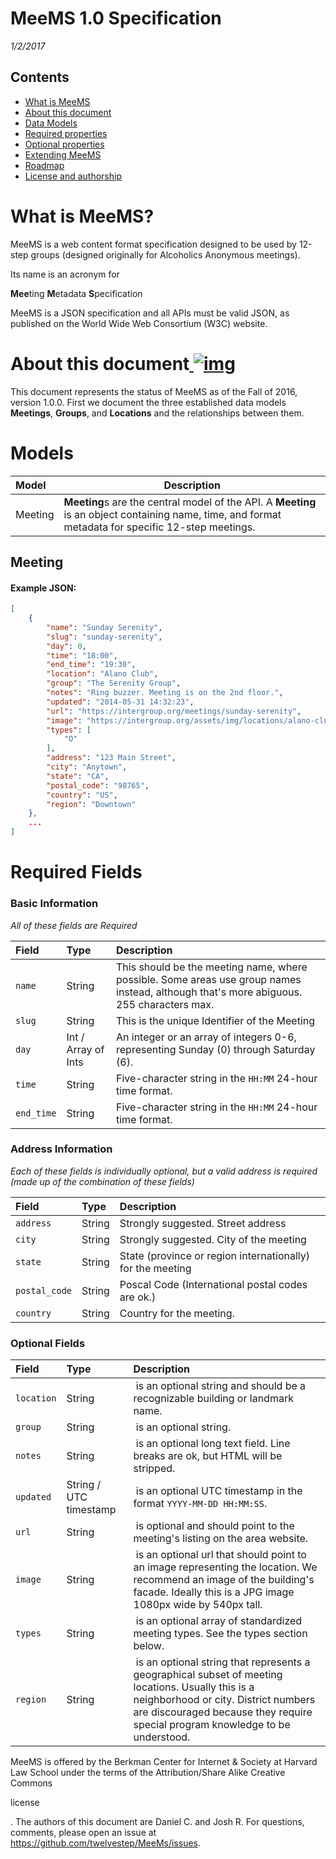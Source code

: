 # MeeMS 1.0 Specification

*1/2/2017*

## Contents

- [What is MeeMS](#whatIsRss)
- [About this document](#aboutThisDocument)
- [Data Models](#dataModels)
- [Required properties](#requiredProperties)
- [Optional properties](#optionalProperties)
- [Extending MeeMS](#extendingRss)
- [Roadmap](#roadmap)
- [License and authorship](#licenseAndAuthorship)

# What is MeeMS?

MeeMS is a web content format specification designed to be used by 12-step groups (designed originally for Alcoholics Anonymous meetings).

Its name is an acronym for 

**Mee**ting **M**etadata **S**pecification

MeeMS is a JSON specification and all APIs must be valid JSON, as published on the World Wide Web Consortium (W3C) website.

# About this document[ ](undefined)[![img](http://cyber.harvard.edu/rss/images/leftArrow.gif)](http://cyber.harvard.edu/rss/rss.html#aboutThisDocument)

This document represents the status of MeeMS as of the Fall of 2016, version 1.0.0. First we document the three established data models **Meetings**, **Groups**, and **Locations** and the relationships between them.

# Models

| **Model** | **Description**                          |
| :-------- | ---------------------------------------- |
| Meeting   | **Meeting**s are the central model of the API. A **Meeting** is an object containing name, time, and format metadata for specific 12-step meetings. |



## Meeting

#### Example JSON:

```json
[
    {
        "name": "Sunday Serenity",
        "slug": "sunday-serenity",
        "day": 0,
        "time": "18:00",
        "end_time": "19:30",
        "location": "Alano Club",
        "group": "The Serenity Group",
        "notes": "Ring buzzer. Meeting is on the 2nd floor.",
        "updated": "2014-05-31 14:32:23",
        "url": "https://intergroup.org/meetings/sunday-serenity",
        "image": "https://intergroup.org/assets/img/locations/alano-club.jpg",
        "types": [
            "O"
        ],
        "address": "123 Main Street",
        "city": "Anytown",
        "state": "CA",
        "postal_code": "98765",
        "country": "US",
        "region": "Downtown"
    },
    ...
]   
```



# Required Fields

### Basic Information

*All of these fields are Required*

| **Field**  | Type                | **Description**                          |
| :--------- | :------------------ | :--------------------------------------- |
| `name`     | String              | This should be the meeting name, where possible. Some areas use group names instead, although that's more abiguous. 255 characters max. |
| `slug`     | String              | This is the unique Identifier of the Meeting |
| `day`      | Int / Array of Ints | An integer or an array of integers 0-6, representing Sunday (0) through Saturday (6). |
| `time`     | String              | Five-character string in the `HH:MM` 24-hour time format. |
| `end_time` | String              | Five-character string in the `HH:MM` 24-hour time format. |


### Address Information

*Each of these fields is individually optional, but a valid address is required (made up of the combination of these fields)*

| **Field**  | Type                	| **Description**                          |
| :--------- | :------------------ 	| :--------------------------------------- |
| `address`     | String            | Strongly suggested. Street address |
| `city`     | String              	| Strongly suggested. City of the meeting |
| `state`      | String 			| State (province or region internationally) for the meeting |
| `postal_code`     | String        | Poscal Code (International postal codes are ok.) |
| `country` | String              | Country for the meeting. |


### Optional Fields

| **Field** | Type      | **Description**                          |
| :--------- | :------------------ | :--------------------------------------- |
| `location` | String     		   | is an optional string and should be a recognizable building or landmark name.
| `group` 	 | String		       | is an optional string.
| `notes` 	 | String		       | is an optional long text field. Line breaks are ok, but HTML will be stripped.
| `updated`  | String / UTC timestamp | is an optional UTC timestamp in the format `YYYY-MM-DD HH:MM:SS`.
| `url` 	 | String		       | is optional and should point to the meeting's listing on the area website.
| `image`  	 | String		       | is an optional url that should point to an image representing the location. We recommend an image of the building's facade. Ideally this is a JPG image 1080px wide by 540px tall.
| `types` 	 | String		       | is an optional array of standardized meeting types. See the types section below.
| `region` 	 | String		       | is an optional string that represents a geographical subset of meeting locations. Usually this is a neighborhood or city. District numbers are discouraged because they require special program knowledge to be understood.


MeeMS is offered by the Berkman Center for Internet & Society at Harvard Law School under the terms of the Attribution/Share Alike Creative Commons 

license

. The authors of this document are Daniel C. and Josh R. For questions, comments, please open an issue at https://github.com/twelvestep/MeeMs/issues.
